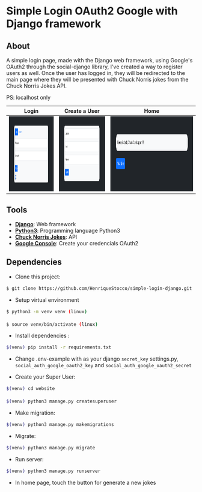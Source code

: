 # Simple Login OAuth2 Google with Django framework

## About

A simple login page, made with the Django web framework, using Google's OAuth2 through the social-django library, I've created a way to register users as well. Once the user has logged in, they will be redirected to the main page where they will be presented with Chuck Norris jokes from the Chuck Norris Jokes API.

PS: localhost only

| Login | Create a User | Home |
|-------|---------------|------|
|<img src="./.github/login.png" width="200px" height="200px">|<img src="./.github/register.png" width="200px" height="200px">|<img src="./.github/home.png" height="200px" width="400px">

## Tools
- **[Django](https://www.djangoproject.com/)**: Web framework
- **[Python3](https://www.python.org/)**: Programming language Python3
- **[Chuck Norris Jokes](https://api.chucknorris.io/)**: API
- **[Google Console](https://console.cloud.google.com/apis/credentials)**: Create your credencials OAuth2

## Dependencies

- Clone this project:
```bash
$ git clone https://github.com/HenriqueStocco/simple-login-django.git
```

- Setup virtual environment
```bash
$ python3 -m venv venv (linux)

$ source venv/bin/activate (linux)
```

- Install dependencies :
```bash
$(venv) pip install -r requirements.txt
```

- Change .env-example with as your django `secret_key` settings.py, `social_auth_google_oauth2_key` and `social_auth_google_oauth2_secret`

- Create your Super User:
```bash
$(venv) cd website

$(venv) python3 manage.py createsuperuser
```

- Make migration:
```bash
$(venv) python3 manage.py makemigrations
```
- Migrate:
```bash
$(venv) python3 manage.py migrate
```

- Run server:
```bash
$(venv) python3 manage.py runserver
```

- In home page, touch the button for generate a new jokes